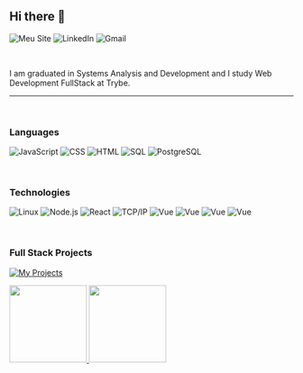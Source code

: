 ## **Hi there** 🚀️

![Meu Site](https://img.shields.io/badge/-🧬%20My%20Website-000?)
![LinkedIn](https://img.shields.io/badge/LinkedIn-35495E?&logo=Linkedin&color=0e76a8)
![Gmail](https://img.shields.io/badge/Gmail-35495E?&logo=Gmail&color=FFF)

<br/>

I am graduated in Systems Analysis and Development and I study Web Development FullStack at Trybe.

---

<br/>

### **Languages**

![JavaScript](https://img.shields.io/badge/JavaScript-35495E?&logo=Javascript&color=black)
![CSS](https://img.shields.io/badge/CSS-35495E?&logo=CSS3&color=black)
![HTML](https://img.shields.io/badge/HTML-35495E?&logo=HTML5&color=black)
![SQL](https://img.shields.io/badge/SQL-35495E?&logo=MySQL&color=black)
![PostgreSQL](https://img.shields.io/badge/PostgreSQL-35495E?&logo=PostgreSQL&color=black)

<br/>

### **Technologies**

![Linux](https://img.shields.io/badge/-Linux-000?&logo=Linux&logoColor=FCC624)
![Node.js](https://img.shields.io/badge/-Node.js-000?&logo=node.js)
![React](https://img.shields.io/badge/-React-000?&logo=React)
![TCP/IP](https://img.shields.io/badge/-TCP%2FIP-000?&logo=Cisco)
![Vue](https://img.shields.io/badge/Vue.js-35495E?&logo=Vue.js&color=black)
![Vue](https://img.shields.io/badge/Dart-35495E?&logo=Dart&color=black)
![Vue](https://img.shields.io/badge/Swift-35495E?&logo=Swift&color=black)
![Vue](https://img.shields.io/badge/Kotlin-35495E?&logo=Kotlin&color=black)

<br/>

### **Full Stack Projects**

[![My Projects](https://img.shields.io/badge/My_Projects-35495E?&logo=GitHub&color=black)](https://github.com/wandersonsales-dev?tab=repositories)


<a href="https://www.adamalston.com/"><img height="137px" src="https://github-readme-stats.vercel.app/api?username=wandersonsales-dev&hide_title=false&hide_border=false&show_icons=true&include_all_commits=true&count_private=true&line_height=21&text_color=FFF&icon_color=00ecff&theme=chartreuse-dark" /> <!-- wi*quL3fcV --> <img height="137px" src="https://github-readme-stats.vercel.app/api/top-langs/?username=wandersonsales-dev&hide=html&hide_title=false&hide_border=false&layout=compact&langs_count=7&exclude_repo=comp426,Redventures-Movie-Quotes&text_color=FFF&icon_color=fff&theme=chartreuse-dark" /></a>
